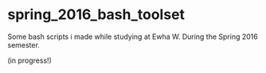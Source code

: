 # spring_2016_bash_toolset

Some bash scripts i made while studying at Ewha W. During the Spring 2016 semester.

(in progress!)